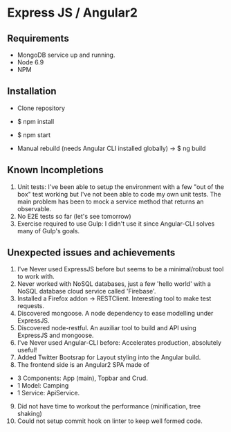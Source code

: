 # Express JS / Angular2

## Requirements

- MongoDB service up and running.
- Node 6.9
- NPM

## Installation

- Clone repository
- $ npm install
- $ npm start


- Manual rebuild (needs Angular CLI installed globally) -> $ ng build

## Known Incompletions
1. Unit tests: I've been able to setup the environment with a few "out of the box" test working but I've not been able to code my own unit tests. The main problem has been to mock a service method that returns an observable.
2. No E2E tests so far (let's see tomorrow)
3. Exercise required to use Gulp: I didn't use it since Angular-CLI solves many of Gulp's goals.

## Unexpected issues and achievements
1. I've Never used ExpressJS before but seems to be a minimal/robust tool to work with.
2. Never worked with NoSQL databases, just a few 'hello world' with a NoSQL database cloud service called 'Firebase'.
3. Installed a Firefox addon -> RESTClient. Interesting tool to make test requests.
4. Discovered mongoose. A node dependency to ease modelling under ExpressJS.
5. Discovered node-restful. An auxiliar tool to build and API using ExpressJS and mongoose.
6. I've Never used Angular-CLI before: Accelerates production, absolutely useful!
7. Added Twitter Bootsrap for Layout styling into the Angular build.
8. The frontend side is an Angular2 SPA made of

- 3 Components: App (main), Topbar and Crud.
- 1 Model: Camping
- 1 Service: ApiService.

9. Did not have time to workout the performance (minification, tree shaking)
10. Could not setup commit hook on linter to keep well formed code.
